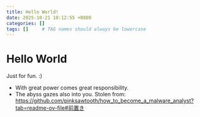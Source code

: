 ```yaml
---
title: Hello World!
date: 2025-10-21 10:12:55 +0800
categories: []
tags: []     # TAG names should always be lowercase
---
```


# Hello World
Just for fun. :)

- With great power comes great responsibility.
- The abyss gazes also into you.
Stolen from: 
https://github.com/pinksawtooth/how_to_become_a_malware_analyst?tab=readme-ov-file#前置き
